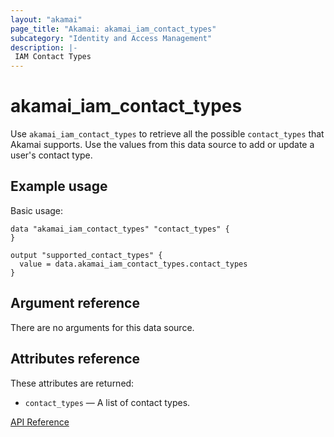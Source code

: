 ```yaml
---
layout: "akamai"
page_title: "Akamai: akamai_iam_contact_types"
subcategory: "Identity and Access Management"
description: |-
 IAM Contact Types
---
```


# akamai_iam_contact_types

Use `akamai_iam_contact_types` to retrieve all the possible `contact_types` that Akamai supports. Use the values from this data source to add or update a user's contact type.

## Example usage

Basic usage:

```hcl
data "akamai_iam_contact_types" "contact_types" {
}

output "supported_contact_types" {
  value = data.akamai_iam_contact_types.contact_types
}
```

## Argument reference

There are no arguments for this data source.

## Attributes reference

These attributes are returned:

* `contact_types` — A list of contact types.

[API Reference](https://developer.akamai.com/api/core_features/identity_management_user_admin/v2.html#getadmincontacttypes)
